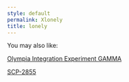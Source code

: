 ```yaml
---
style: default
permalink: Xlonely
title: lonely
---
```

You may also like:

[Olympia Integration Experiment GAMMA](http://scp-wiki.net/olympia-integration-experiment-gamma)

[SCP-2855](http://scp-wiki.net/scp-2855)
